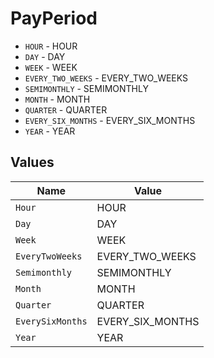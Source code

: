 # PayPeriod

* `HOUR` - HOUR
* `DAY` - DAY
* `WEEK` - WEEK
* `EVERY_TWO_WEEKS` - EVERY_TWO_WEEKS
* `SEMIMONTHLY` - SEMIMONTHLY
* `MONTH` - MONTH
* `QUARTER` - QUARTER
* `EVERY_SIX_MONTHS` - EVERY_SIX_MONTHS
* `YEAR` - YEAR


## Values

| Name             | Value            |
| ---------------- | ---------------- |
| `Hour`           | HOUR             |
| `Day`            | DAY              |
| `Week`           | WEEK             |
| `EveryTwoWeeks`  | EVERY_TWO_WEEKS  |
| `Semimonthly`    | SEMIMONTHLY      |
| `Month`          | MONTH            |
| `Quarter`        | QUARTER          |
| `EverySixMonths` | EVERY_SIX_MONTHS |
| `Year`           | YEAR             |
